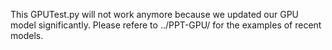 This GPUTest.py will not work anymore because we updated our GPU model significantly.
Please refere to ../PPT-GPU/ for the examples of recent models.
